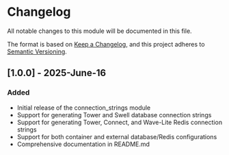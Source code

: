 # Changelog
All notable changes to this module will be documented in this file.

The format is based on [Keep a Changelog](https://keepachangelog.com/en/1.0.0/),
and this project adheres to [Semantic Versioning](https://semver.org/spec/v2.0.0.html).

## [1.0.0] - 2025-June-16

### Added
- Initial release of the connection_strings module
- Support for generating Tower and Swell database connection strings
- Support for generating Tower, Connect, and Wave-Lite Redis connection strings
- Support for both container and external database/Redis configurations
- Comprehensive documentation in README.md 